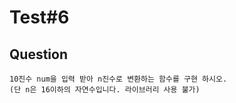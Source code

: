 # Test#6

## Question
```
10진수 num을 입력 받아 n진수로 변환하는 함수를 구현 하시오.
(단 n은 16이하의 자연수입니다. 라이브러리 사용 불가)
```
